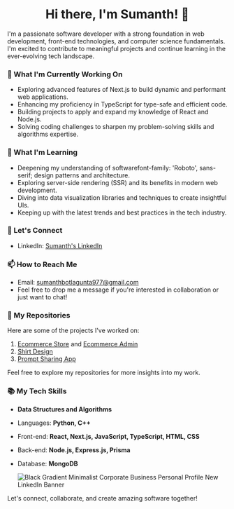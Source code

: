 <h1 align='center'> Hi there, I'm Sumanth! 👋</h1>

I'm a passionate software developer with a strong foundation in web development, front-end technologies, and computer science fundamentals. I'm excited to contribute to meaningful projects and continue learning in the ever-evolving tech landscape.

### 🔭 What I'm Currently Working On

- Exploring advanced features of Next.js to build dynamic and performant web applications.
- Enhancing my proficiency in TypeScript for type-safe and efficient code.
- Building projects to apply and expand my knowledge of React and Node.js.
- Solving coding challenges to sharpen my problem-solving skills and algorithms expertise.

### 🌱 What I'm Learning

- Deepening my understanding of softwarefont-family: 'Roboto', sans-serif; design patterns and architecture.
- Exploring server-side rendering (SSR) and its benefits in modern web development.
- Diving into data visualization libraries and techniques to create insightful UIs.
- Keeping up with the latest trends and best practices in the tech industry.

### 💬 Let's Connect

- LinkedIn: [Sumanth's LinkedIn](https://www.linkedin.com/in/sumanth-botlagunta/)

### 📫 How to Reach Me

- Email: sumanthbotlagunta977@gmail.com
- Feel free to drop me a message if you're interested in collaboration or just want to chat!

### 🚀 My Repositories

Here are some of the projects I've worked on:

1. [Ecommerce Store](https://github.com/sumanth-botlagunta/ecommerce-store) and [Ecommerce Admin](https://github.com/sumanth-botlagunta/ecommerce-admin-dashboard)
2. [Shirt Design](https://github.com/sumanth-botlagunta/meta-3d-shirt-design)
3. [Prompt Sharing App](https://github.com/sumanth-botlagunta/AI-prompt-sharing-web-app)

Feel free to explore my repositories for more insights into my work.

### 📚 My Tech Skills

- **Data Structures and Algorithms**
- Languages: **Python, C++**
- Front-end: **React, Next.js, JavaScript, TypeScript, HTML, CSS**
- Back-end: **Node.js, Express.js, Prisma**
- Database: **MongoDB**

  ![Black Gradient Minimalist Corporate Business Personal Profile New LinkedIn Banner](https://github.com/sumanth-botlagunta/sumanth-botlagunta/assets/86908741/f990883b-7347-44f2-add0-94d8c838795b)

Let's connect, collaborate, and create amazing software together!

